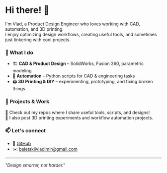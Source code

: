# Hi there! 👋  

I'm Vlad, a Product Design Engineer who loves working with CAD, automation, and 3D printing.  
I enjoy optimizing design workflows, creating useful tools, and sometimes just tinkering with cool projects.  

### 🔧 What I do  
- 🏗️ **CAD & Product Design** – SolidWorks, Fusion 360, parametric modeling  
- 🤖 **Automation** – Python scripts for CAD & engineering tasks  
- 🖨️ **3D Printing & DIY** – experimenting, prototyping, and fixing broken things  

### 🚀 Projects & Work  
🔹 Check out my repos where I share useful tools, scripts, and designs!  
🔹 I also post 3D printing experiments and workflow automation projects.  

### 📫 Let's connect  
- 🔗 [GitHub](https://github.com/vladbeletskii)  
- ✉️ beletskiivladimir@gmail.com

---
*"Design smarter, not harder."*
